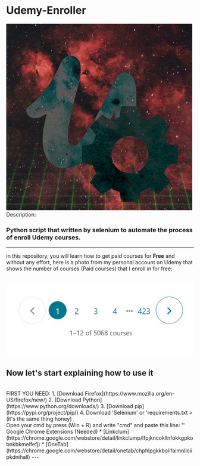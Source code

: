# Udemy-Enroller
![](Images/gear_udemy.png)
Description:
<br />
### Python script that written by selenium to automate the process of enroll Udemy courses.
---
in this repository, you will learn how to get paid courses for **Free** and without any effort, here is a photo from my personal account on Udemy that shows the number of courses (Paid courses) that I enroll in for free:

![](Images/0-my-account-coursesNum.JPG)
---
## Now let's start explaining how to use it
<br />
FIRST YOU NEED:
1. [Download Firefox](https://www.mozilla.org/en-US/firefox/new/)
2. [Download Python](https://www.python.org/downloads/)
3. [Download pip](https://pypi.org/project/pip/)
4. Download 'Selenium' or 'requirements.txt
> (it's the same thing honey)
<br />
Open your cmd by press (Win + R) and write "cmd" and paste this line:
'<pip install selenium>'
<br />
Google Chrome Extensions (Needed)
* [Linkclum](https://chrome.google.com/webstore/detail/linkclump/lfpjkncokllnfokkgpkobnkbkmelfefj)
* [OneTab](https://chrome.google.com/webstore/detail/onetab/chphlpgkkbolifaimnlloiipkdnihall)
---

